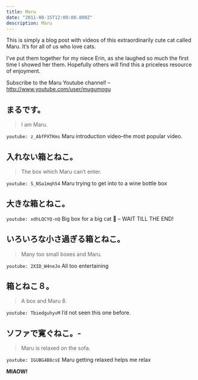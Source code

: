 ```yaml
---
title: Maru
date: "2011-08-15T12:00:00.000Z"
description: Maru
---
```


This is simply a blog post with videos of this extraordinarily cute cat called Maru. It’s for all of us who love cats.

I’ve put them together for my niece Erin, as she laughed so much the first time I showed her them. Hopefully others will find this a priceless resource of enjoyment.

Subscribe to the Maru Youtube channel! – http://www.youtube.com/user/mugumogu

## まるです。
> I am Maru.

`youtube: z_AbfPXTKms`
Maru introduction video–the most popular video.

## 入れない箱とねこ。
> The box which Maru can’t enter.

`youtube: S_NSa1mqh54`
Maru trying to get into to a wine bottle box

## 大きな箱とねこ。
`youtube: xdhLQCYQ-nQ`
Big box for a big cat 🙂 – WAIT TILL THE END!

## いろいろな小さ過ぎる箱とねこ。
> Many too small boxes and Maru.

`youtube: 2XID_W4neJo`
All too entertaining

## 箱とねこ８。
> A box and Maru 8.

`youtube: TbiedguhyvM`
I’d not seen this one before.

## ソファで寛ぐねこ。-
> Maru is relaxed on the sofa.

`youtube: IGUBG4B8csE`
Maru getting relaxed helps me relax

**MIAOW!**
